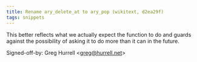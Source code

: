 ```yaml
---
title: Rename ary_delete_at to ary_pop (wikitext, d2ea29f)
tags: snippets
---
```


This better reflects what we actually expect the function to do and guards against the possibility of asking it to do more than it can in the future.

Signed-off-by: Greg Hurrell &lt;greg@hurrell.net&gt;

